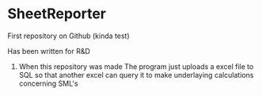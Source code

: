# SheetReporter
First repository on Github (kinda test)

Has been written for R&D

1) When this repository was made The program just uploads a excel file to SQL so that another excel can query it to make underlaying calculations concerning SML's 
